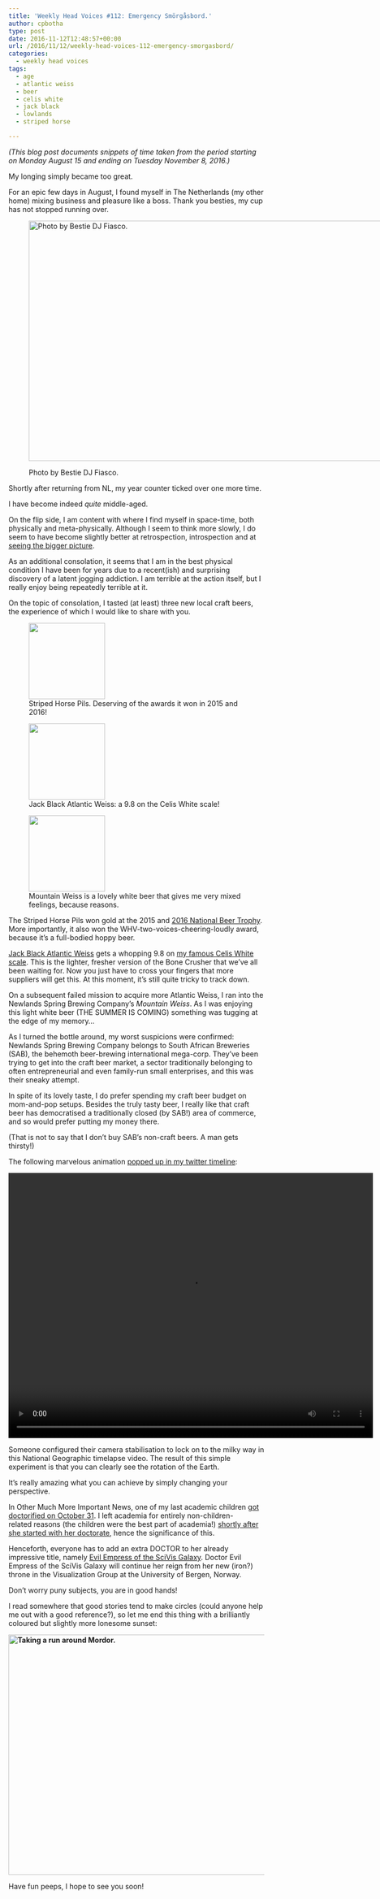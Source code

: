 ```yaml
---
title: 'Weekly Head Voices #112: Emergency Smörgåsbord.'
author: cpbotha
type: post
date: 2016-11-12T12:48:57+00:00
url: /2016/11/12/weekly-head-voices-112-emergency-smorgasbord/
categories:
  - weekly head voices
tags:
  - age
  - atlantic weiss
  - beer
  - celis white
  - jack black
  - lowlands
  - striped horse

---
```

_(This blog post documents snippets of time taken from the period starting on Monday August 15 and ending on Tuesday November 8, 2016.)_

My longing simply became too great.

For an epic few days in August, I found myself in The Netherlands (my other home) mixing business and pleasure like a boss. Thank you besties, my cup has not stopped running over.<figure id="attachment_2539" aria-describedby="caption-attachment-2539" style="width: 840px" class="wp-caption alignnone"><a href="https://cpbotha.net/wp-content/uploads/2016/11/IMG-20160827-WA0010.jpg" data-rel="lightbox-image-0" data-rl_title="" data-rl_caption="" title="">

<img data-attachment-id="2539" data-permalink="https://cpbotha.net/2016/11/12/weekly-head-voices-112-emergency-smorgasbord/img-20160827-wa0010/" data-orig-file="https://cpbotha.net/wp-content/uploads/2016/11/IMG-20160827-WA0010.jpg" data-orig-size="1600,900" data-comments-opened="1" data-image-meta="{&quot;aperture&quot;:&quot;0&quot;,&quot;credit&quot;:&quot;&quot;,&quot;camera&quot;:&quot;&quot;,&quot;caption&quot;:&quot;&quot;,&quot;created_timestamp&quot;:&quot;0&quot;,&quot;copyright&quot;:&quot;&quot;,&quot;focal_length&quot;:&quot;0&quot;,&quot;iso&quot;:&quot;0&quot;,&quot;shutter_speed&quot;:&quot;0&quot;,&quot;title&quot;:&quot;&quot;,&quot;orientation&quot;:&quot;1&quot;}" data-image-title="img-20160827-wa0010" data-image-description="" data-medium-file="https://cpbotha.net/wp-content/uploads/2016/11/IMG-20160827-WA0010-300x169.jpg" data-large-file="https://cpbotha.net/wp-content/uploads/2016/11/IMG-20160827-WA0010-1024x576.jpg" class="size-large wp-image-2539" src="https://cpbotha.net/wp-content/uploads/2016/11/IMG-20160827-WA0010-1024x576.jpg" alt="Photo by Bestie DJ Fiasco." width="840" height="473" srcset="https://cpbotha.net/wp-content/uploads/2016/11/IMG-20160827-WA0010-1024x576.jpg 1024w, https://cpbotha.net/wp-content/uploads/2016/11/IMG-20160827-WA0010-300x169.jpg 300w, https://cpbotha.net/wp-content/uploads/2016/11/IMG-20160827-WA0010-768x432.jpg 768w, https://cpbotha.net/wp-content/uploads/2016/11/IMG-20160827-WA0010-1200x675.jpg 1200w, https://cpbotha.net/wp-content/uploads/2016/11/IMG-20160827-WA0010.jpg 1600w" sizes="(max-width: 709px) 85vw, (max-width: 909px) 67vw, (max-width: 1362px) 62vw, 840px" /></a><figcaption id="caption-attachment-2539" class="wp-caption-text">Photo by Bestie DJ Fiasco.</figcaption></figure> 

Shortly after returning from NL, my year counter ticked over one more time.

I have become indeed _quite_ middle-aged.

On the flip side, I am content with where I find myself in space-time, both physically and meta-physically. Although I seem to think more slowly, I do seem to have become slightly better at retrospection, introspection and at [seeing the bigger picture][1].

As an additional consolation, it seems that I am in the best physical condition I have been for years due to a recent(ish) and surprising discovery of a latent jogging addiction. I am terrible at the action itself, but I really enjoy being repeatedly terrible at it.

On the topic of consolation, I tasted (at least) three new local craft beers, the experience of which I would like to share with you.

<div data-carousel-extra='{"blog_id":1,"permalink":"https:\/\/cpbotha.net\/2016\/11\/12\/weekly-head-voices-112-emergency-smorgasbord\/"}' id='gallery-3' class='gallery galleryid-2538 gallery-columns-3 gallery-size-thumbnail'>
  <figure class='gallery-item'> 
  
  <div class='gallery-icon portrait'>
    <a href='https://cpbotha.net/wp-content/uploads/2016/11/20161013_190651.jpg' title="" data-rl_title="" class="rl-gallery-link" data-rl_caption="" data-rel="lightbox-gallery-3"><img width="150" height="150" src="https://cpbotha.net/wp-content/uploads/2016/11/20161013_190651-150x150.jpg" class="attachment-thumbnail size-thumbnail" alt="" aria-describedby="gallery-3-2541" data-attachment-id="2541" data-permalink="https://cpbotha.net/2016/11/12/weekly-head-voices-112-emergency-smorgasbord/20161013_190651/" data-orig-file="https://cpbotha.net/wp-content/uploads/2016/11/20161013_190651.jpg" data-orig-size="1280,2276" data-comments-opened="1" data-image-meta="{&quot;aperture&quot;:&quot;2.4&quot;,&quot;credit&quot;:&quot;&quot;,&quot;camera&quot;:&quot;LG-D855&quot;,&quot;caption&quot;:&quot;&quot;,&quot;created_timestamp&quot;:&quot;1476385610&quot;,&quot;copyright&quot;:&quot;&quot;,&quot;focal_length&quot;:&quot;3.97&quot;,&quot;iso&quot;:&quot;350&quot;,&quot;shutter_speed&quot;:&quot;0.071428571428571&quot;,&quot;title&quot;:&quot;&quot;,&quot;orientation&quot;:&quot;1&quot;}" data-image-title="20161013_190651" data-image-description="" data-medium-file="https://cpbotha.net/wp-content/uploads/2016/11/20161013_190651-169x300.jpg" data-large-file="https://cpbotha.net/wp-content/uploads/2016/11/20161013_190651-576x1024.jpg" /></a>
  </div><figcaption class='wp-caption-text gallery-caption' id='gallery-3-2541'> Striped Horse Pils. Deserving of the awards it won in 2015 and 2016! </figcaption></figure><figure class='gallery-item'> 
  
  <div class='gallery-icon portrait'>
    <a href='https://cpbotha.net/wp-content/uploads/2016/11/20161029_121835.jpg' title="" data-rl_title="" class="rl-gallery-link" data-rl_caption="" data-rel="lightbox-gallery-3"><img width="150" height="150" src="https://cpbotha.net/wp-content/uploads/2016/11/20161029_121835-150x150.jpg" class="attachment-thumbnail size-thumbnail" alt="" aria-describedby="gallery-3-2543" data-attachment-id="2543" data-permalink="https://cpbotha.net/2016/11/12/weekly-head-voices-112-emergency-smorgasbord/20161029_121835/" data-orig-file="https://cpbotha.net/wp-content/uploads/2016/11/20161029_121835.jpg" data-orig-size="934,2115" data-comments-opened="1" data-image-meta="{&quot;aperture&quot;:&quot;0&quot;,&quot;credit&quot;:&quot;&quot;,&quot;camera&quot;:&quot;&quot;,&quot;caption&quot;:&quot;&quot;,&quot;created_timestamp&quot;:&quot;0&quot;,&quot;copyright&quot;:&quot;&quot;,&quot;focal_length&quot;:&quot;0&quot;,&quot;iso&quot;:&quot;0&quot;,&quot;shutter_speed&quot;:&quot;0&quot;,&quot;title&quot;:&quot;&quot;,&quot;orientation&quot;:&quot;0&quot;}" data-image-title="20161029_121835" data-image-description="" data-medium-file="https://cpbotha.net/wp-content/uploads/2016/11/20161029_121835-132x300.jpg" data-large-file="https://cpbotha.net/wp-content/uploads/2016/11/20161029_121835-452x1024.jpg" /></a>
  </div><figcaption class='wp-caption-text gallery-caption' id='gallery-3-2543'> Jack Black Atlantic Weiss: a 9.8 on the Celis White scale! </figcaption></figure><figure class='gallery-item'> 
  
  <div class='gallery-icon landscape'>
    <a href='https://cpbotha.net/wp-content/uploads/2016/11/mountain_weiss_mixed_feelings.jpg' title="" data-rl_title="" class="rl-gallery-link" data-rl_caption="" data-rel="lightbox-gallery-3"><img width="150" height="150" src="https://cpbotha.net/wp-content/uploads/2016/11/mountain_weiss_mixed_feelings-150x150.jpg" class="attachment-thumbnail size-thumbnail" alt="" aria-describedby="gallery-3-2545" data-attachment-id="2545" data-permalink="https://cpbotha.net/2016/11/12/weekly-head-voices-112-emergency-smorgasbord/mountain_weiss_mixed_feelings/" data-orig-file="https://cpbotha.net/wp-content/uploads/2016/11/mountain_weiss_mixed_feelings.jpg" data-orig-size="2601,2340" data-comments-opened="1" data-image-meta="{&quot;aperture&quot;:&quot;0&quot;,&quot;credit&quot;:&quot;&quot;,&quot;camera&quot;:&quot;&quot;,&quot;caption&quot;:&quot;&quot;,&quot;created_timestamp&quot;:&quot;0&quot;,&quot;copyright&quot;:&quot;&quot;,&quot;focal_length&quot;:&quot;0&quot;,&quot;iso&quot;:&quot;0&quot;,&quot;shutter_speed&quot;:&quot;0&quot;,&quot;title&quot;:&quot;&quot;,&quot;orientation&quot;:&quot;0&quot;}" data-image-title="mountain_weiss_mixed_feelings" data-image-description="" data-medium-file="https://cpbotha.net/wp-content/uploads/2016/11/mountain_weiss_mixed_feelings-300x270.jpg" data-large-file="https://cpbotha.net/wp-content/uploads/2016/11/mountain_weiss_mixed_feelings-1024x921.jpg" /></a>
  </div><figcaption class='wp-caption-text gallery-caption' id='gallery-3-2545'> Mountain Weiss is a lovely white beer that gives me very mixed feelings, because reasons. </figcaption></figure>
</div>

The Striped Horse Pils won gold at the 2015 and [2016 National Beer Trophy][2]. More importantly, it also won the WHV-two-voices-cheering-loudly award, because it&#8217;s a full-bodied hoppy beer.

[Jack Black Atlantic Weiss][3] gets a whopping 9.8 on [my famous Celis White scale][4]. This is the lighter, fresher version of the Bone Crusher that we&#8217;ve all been waiting for. Now you just have to cross your fingers that more suppliers will get this. At this moment, it&#8217;s still quite tricky to track down.

On a subsequent failed mission to acquire more Atlantic Weiss, I ran into the Newlands Spring Brewing Company&#8217;s _Mountain Weiss_. As I was enjoying this light white beer (THE SUMMER IS COMING) something was tugging at the edge of my memory&#8230;

As I turned the bottle around, my worst suspicions were confirmed: Newlands Spring Brewing Company belongs to South African Breweries (SAB), the behemoth beer-brewing international mega-corp. They&#8217;ve been trying to get into the craft beer market, a sector traditionally belonging to often entrepreneurial and even family-run small enterprises, and this was their sneaky attempt.

In spite of its lovely taste, I do prefer spending my craft beer budget on mom-and-pop setups. Besides the truly tasty beer, I really like that craft beer has democratised a traditionally closed (by SAB!) area of commerce, and so would prefer putting my money there.

(That is not to say that I don&#8217;t buy SAB&#8217;s non-craft beers. A man gets thirsty!)

The following marvelous animation [popped up in my twitter timeline][5]:

<div style="width: 718px;" class="wp-video">
  <!--[if lt IE 9]><![endif]--><video class="wp-video-shortcode" id="video-2538-1" width="718" height="522" preload="metadata" controls="controls"><source type="video/mp4" src="https://cpbotha.net/wp-content/uploads/2016/11/stable_milkyway_earth_rotation.mp4?_=1" />
  
  <a href="https://cpbotha.net/wp-content/uploads/2016/11/stable_milkyway_earth_rotation.mp4">https://cpbotha.net/wp-content/uploads/2016/11/stable_milkyway_earth_rotation.mp4</a></video>
</div>

Someone configured their camera stabilisation to lock on to the milky way in this National Geographic timelapse video. The result of this simple experiment is that you can clearly see the rotation of the Earth.

It&#8217;s really amazing what you can achieve by simply changing your perspective.

In Other Much More Important News, one of my last academic children [got doctorified on October 31][6]. I left academia for entirely non-children-related reasons (the children were the best part of academia!) [shortly after she started with her doctorate][7], hence the significance of this.

Henceforth, everyone has to add an extra DOCTOR to her already impressive title, namely [Evil Empress of the SciVis Galaxy][8]. Doctor Evil Empress of the SciVis Galaxy will continue her reign from her new (iron?) throne in the Visualization Group at the University of Bergen, Norway.

Don&#8217;t worry puny subjects, you are in good hands!

I read somewhere that good stories tend to make circles (could anyone help me out with a good reference?), so let me end this thing with a brilliantly coloured but slightly more lonesome sunset:

<a style="font-weight: bold; background-color: transparent; text-align: inherit;" href="https://cpbotha.net/wp-content/uploads/2016/11/20161102_192034.jpg" data-rel="lightbox-image-1" data-rl_title="" data-rl_caption="" title=""><img data-attachment-id="2544" data-permalink="https://cpbotha.net/2016/11/12/weekly-head-voices-112-emergency-smorgasbord/20161102_192034/" data-orig-file="https://cpbotha.net/wp-content/uploads/2016/11/20161102_192034.jpg" data-orig-size="4160,2340" data-comments-opened="1" data-image-meta="{&quot;aperture&quot;:&quot;2.4&quot;,&quot;credit&quot;:&quot;&quot;,&quot;camera&quot;:&quot;LG-D855&quot;,&quot;caption&quot;:&quot;&quot;,&quot;created_timestamp&quot;:&quot;1478114434&quot;,&quot;copyright&quot;:&quot;&quot;,&quot;focal_length&quot;:&quot;3.97&quot;,&quot;iso&quot;:&quot;50&quot;,&quot;shutter_speed&quot;:&quot;0.0083333333333333&quot;,&quot;title&quot;:&quot;&quot;,&quot;orientation&quot;:&quot;1&quot;}" data-image-title="20161102_192034" data-image-description="" data-medium-file="https://cpbotha.net/wp-content/uploads/2016/11/20161102_192034-300x169.jpg" data-large-file="https://cpbotha.net/wp-content/uploads/2016/11/20161102_192034-1024x576.jpg" class="size-large wp-image-2544" src="https://cpbotha.net/wp-content/uploads/2016/11/20161102_192034-1024x576.jpg" alt="Taking a run around Mordor." width="840" height="473" srcset="https://cpbotha.net/wp-content/uploads/2016/11/20161102_192034-1024x576.jpg 1024w, https://cpbotha.net/wp-content/uploads/2016/11/20161102_192034-300x169.jpg 300w, https://cpbotha.net/wp-content/uploads/2016/11/20161102_192034-768x432.jpg 768w, https://cpbotha.net/wp-content/uploads/2016/11/20161102_192034-1200x675.jpg 1200w" sizes="(max-width: 709px) 85vw, (max-width: 909px) 67vw, (max-width: 1362px) 62vw, 840px" /></a>

Have fun peeps, I hope to see you soon!

 [1]: /2016/05/22/weekly-head-voices-107-balance/
 [2]: http://brewmistress.co.za/winners-of-the-2016-south-african-national-beer-trophy/
 [3]: http://www.jackblackbeer.com/#atlantic-weiss
 [4]: /2016/08/15/weekly-head-voices-111-a-swift-hack/
 [5]: https://twitter.com/WorldAndScience/status/795747812424216576
 [6]: http://noeskasmit.com/defended-phd-thesis-virtual-surgical-pelvis-anatomy-visualization-education-surgical-planning/
 [7]: http://noeskasmit.com/my-phd-supervisor-left-me/
 [8]: https://twitter.com/eagereyes/status/793107701400162305
